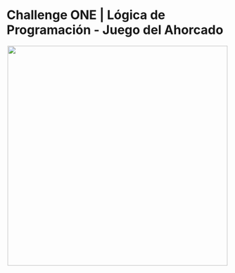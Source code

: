 # Challenge ONE | Lógica de Programación - Juego del Ahorcado

<p align="center" >
     <img width="500" heigth="300" src="https://user-images.githubusercontent.com/91544872/157671885-cca49535-40f6-4502-ae7d-06dc319d2037.png">
</p>



